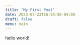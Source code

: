 ```yaml
---
title: "My First Post"
date: 2023-07-23T16:58:56-04:00
draft: false
menu: main
---
```


hello world!